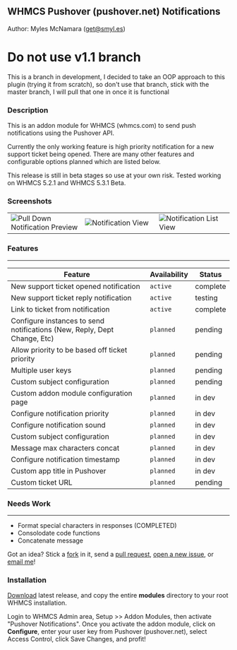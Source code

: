 ## WHMCS Pushover (pushover.net) Notifications
Author: Myles McNamara (get@smyl.es)

# Do not use v1.1 branch
This is a branch in development, I decided to take an OOP approach to this plugin (trying it from scratch), so don't use that branch, stick with the master branch, I will pull that one in once it is functional

### Description

This is an addon module for WHMCS (whmcs.com) to send push notifications using the Pushover API.

Currently the only working feature is high priority notification for a new support ticket being opened.  There are many other features and configurable options planned which are listed below.

This release is still in beta stages so use at your own risk.  Tested working on WHMCS 5.2.1 and WHMCS 5.3.1 Beta.

### Screenshots
<table>
    <td width="33%">
        <img src="https://smyl.es/img/Screenshot_2013-12-23-17-16-53.png" alt="Pull Down Notification Preview">
    </td>
    <td width="33%">
        <img src="https://smyl.es/img/Screenshot_2013-12-23-17-14-47.png" alt="Notification View">
    </td>    
    <td width="33%">
        <img src="https://smyl.es/img/Screenshot_2013-12-23-17-14-31.png" alt="Notification List View">
    </td>
</table>

### Features
***

Feature | Availability | Status
--- | --- | ---
New support ticket opened notification | `active` | complete
New support ticket reply notification | `active` | testing
Link to ticket from notification | `active` | complete
Configure instances to send notifications (New, Reply, Dept Change, Etc) | `planned` | pending
Allow priority to be based off ticket priority | `planned` | pending
Multiple user keys | `planned` | pending
Custom subject configuration | `planned` | pending
Custom addon module configuration page | `planned` | in dev
Configure notification priority | `planned` | in dev
Configure notification sound | `planned` | in dev
Custom subject configuration | `planned` | in dev
Message max characters concat | `planned` | in dev
Configure notification timestamp | `planned` | in dev
Custom app title in Pushover | `planned` | in dev
Custom ticket URL | `planned` | pending

### Needs Work
***
- Format special characters in responses (COMPLETED)
- Consolodate code functions
- Concatenate message

Got an idea?  Stick a <a href="https://github.com/tripflex/whmcs-pushover/fork">fork</a> in it, send a <a href="https://github.com/tripflex/whmcs-pushover/pulls">pull request</a>, <a href="https://github.com/tripflex/whmcs-pushover/issues">open a new issue</a>, or <a href="http://smyl.es/contact/">email me</a>!

### Installation
<a href="https://github.com/tripflex/whmcs-pushover/archive/master.zip">Download</a> latest release, and copy the entire <b>modules</b> directory to your root WHMCS installation.

Login to WHMCS Admin area, Setup >> Addon Modules, then activate "Pushover Notifications".  Once you activate the addon module, click on <b>Configure</b>, enter your user key from Pushover (pushover.net), select Access Control, click Save Changes, and profit!
